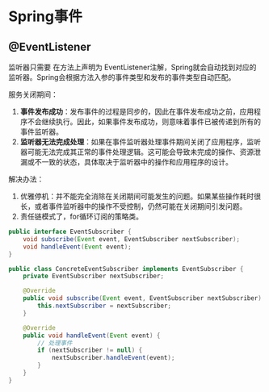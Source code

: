 # Spring事件



## @EventListener 

监听器只需要 在方法上声明为 EventListener注解，Spring就会自动找到对应的监听器。Spring会根据方法入参的事件类型和发布的事件类型自动匹配。

服务关闭期间：

1. **事件发布成功**：发布事件的过程是同步的，因此在事件发布成功之前，应用程序不会继续执行。因此，如果事件发布成功，则意味着事件已被传递到所有的事件监听器。
2. **监听器无法完成处理**：如果在事件监听器处理事件期间关闭了应用程序，监听器可能无法完成其正常的事件处理逻辑。这可能会导致未完成的操作、资源泄漏或不一致的状态，具体取决于监听器中的操作和应用程序的设计。

解决办法：

1. 优雅停机：并不能完全消除在关闭期间可能发生的问题。如果某些操作耗时很长，或者事件监听器中的操作不受控制，仍然可能在关闭期间引发问题。
2. 责任链模式了，for循环订阅的策略类。

```java
public interface EventSubscriber {
    void subscribe(Event event, EventSubscriber nextSubscriber);
    void handleEvent(Event event);
}

public class ConcreteEventSubscriber implements EventSubscriber {
    private EventSubscriber nextSubscriber;

    @Override
    public void subscribe(Event event, EventSubscriber nextSubscriber) {
        this.nextSubscriber = nextSubscriber;
    }

    @Override
    public void handleEvent(Event event) {
        // 处理事件
        if (nextSubscriber != null) {
            nextSubscriber.handleEvent(event);
        }
    }
}
```

